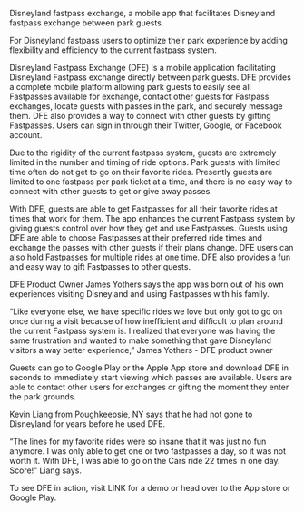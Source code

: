 Disneyland fastpass exchange, a mobile app that facilitates Disneyland fastpass exchange between park guests.

For Disneyland fastpass users to optimize their park experience by adding flexibility and efficiency to the current fastpass system.

Disneyland Fastpass Exchange (DFE) is a mobile application facilitating Disneyland Fastpass exchange directly between park guests. DFE provides a complete mobile platform allowing park guests to easily see all Fastpasses available for exchange, contact other guests for Fastpass exchanges, locate guests with passes in the park, and securely message them. DFE also provides a way to connect with other guests by gifting Fastpasses. Users can sign in through their Twitter, Google, or Facebook account.

Due to the rigidity of the current fastpass system, guests are extremely limited in the number and timing of ride options.  Park guests with limited time often do not get to go on their favorite rides.  Presently guests are limited to one fastpass per park ticket at a time, and there is no easy way to connect with other guests to get or give away passes.

With DFE, guests are able to get Fastpasses for all their favorite rides at times that work for them. The app enhances the current Fastpass system by giving guests control over how they get and use Fastpasses. Guests using DFE are able to choose Fastpasses at their preferred ride times and exchange the passes with other guests if their plans change. DFE users can also hold Fastpasses for multiple rides at one time. DFE also provides a fun and easy way to gift Fastpasses to other guests. 

DFE Product Owner James Yothers says the app was born out of his own experiences visiting Disneyland and using Fastpasses with his family. 

“Like everyone else, we have specific rides we love but only got to go on once during a visit because of how inefficient and difficult to plan around the current Fastpass system is. I realized that everyone was having the same frustration and wanted to make something that gave Disneyland visitors a way better experience,” James Yothers - DFE product owner

Guests can go to Google Play or the Apple App store and download DFE in seconds to immediately start viewing which passes are available. Users are able to contact other users for exchanges or gifting the moment they enter the park grounds.

Kevin Liang from Poughkeepsie, NY says that he had not gone to Disneyland for years before he used DFE. 

“The lines for my favorite rides were so insane that it was just no fun anymore. I was only able to get one or two fastpasses a day, so it was not worth it. With DFE, I was able to go on the Cars ride 22 times in one day. Score!” Liang says.

To see DFE in action, visit LINK for a demo or head over to the App store or Google Play.


